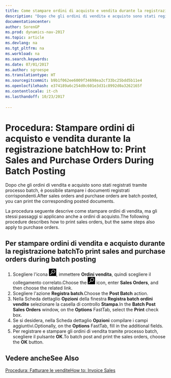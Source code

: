 ```yaml
---
title: Come stampare ordini di acquisto e vendita durante la registrazione batch
description: "Dopo che gli ordini di vendita e acquisto sono stati registrati tramite processo batch, è possibile stampare i documenti registrati corrispondenti."
documentationcenter: 
author: SorenGP
ms.prod: dynamics-nav-2017
ms.topic: article
ms.devlang: na
ms.tgt_pltfrm: na
ms.workload: na
ms.search.keywords: 
ms.date: 07/01/2017
ms.author: sgroespe
ms.translationtype: HT
ms.sourcegitcommit: b9b1f062ee6009f34698ea2cf33bc25bdd5b11e4
ms.openlocfilehash: e374189a6c254d0c601e3d31c8992d0a3262165f
ms.contentlocale: it-ch
ms.lasthandoff: 10/23/2017

---
```

# <a name="how-to-print-sales-and-purchase-orders-during-batch-posting"></a><span data-ttu-id="414da-103">Procedura: Stampare ordini di acquisto e vendita durante la registrazione batch</span><span class="sxs-lookup"><span data-stu-id="414da-103">How to: Print Sales and Purchase Orders During Batch Posting</span></span>
<span data-ttu-id="414da-104">Dopo che gli ordini di vendita e acquisto sono stati registrati tramite processo batch, è possibile stampare i documenti registrati corrispondenti.</span><span class="sxs-lookup"><span data-stu-id="414da-104">After sales orders and purchase orders are batch posted, you can print the corresponding posted documents.</span></span>  

<span data-ttu-id="414da-105">La procedura seguente descrive come stampare ordini di vendita, ma gli stessi passaggi si applicano anche a ordini di acquisto.</span><span class="sxs-lookup"><span data-stu-id="414da-105">The following procedure describes how to print sales orders, but the same steps also apply to purchase orders.</span></span>  

## <a name="to-print-sales-and-purchase-orders-during-batch-posting"></a><span data-ttu-id="414da-106">Per stampare ordini di vendita e acquisto durante la registrazione batch</span><span class="sxs-lookup"><span data-stu-id="414da-106">To print sales and purchase orders during batch posting</span></span>  

1.  <span data-ttu-id="414da-107">Scegliere l'icona ![Cerca pagina o report](../../media/ui-search/search_small.png "icona Cerca pagina o report"), immettere **Ordini vendita**, quindi scegliere il collegamento correlato.</span><span class="sxs-lookup"><span data-stu-id="414da-107">Choose the ![Search for Page or Report](../../media/ui-search/search_small.png "Search for Page or Report icon") icon, enter **Sales Orders**, and then choose the related link.</span></span>  
2.  <span data-ttu-id="414da-108">Scegliere l'azione **Registra batch**.</span><span class="sxs-lookup"><span data-stu-id="414da-108">Choose the **Post Batch** action.</span></span>  
3.  <span data-ttu-id="414da-109">Nella Scheda dettaglio **Opzioni** della finestra **Registra batch ordini vendite** selezionare la casella di controllo **Stampa**.</span><span class="sxs-lookup"><span data-stu-id="414da-109">In the **Batch Post Sales Orders** window, on the **Options** FastTab, select the **Print** check box.</span></span>  
4.  <span data-ttu-id="414da-110">Se si desidera, nella Scheda dettaglio **Opzioni** compilare i campi aggiuntivi.</span><span class="sxs-lookup"><span data-stu-id="414da-110">Optionally, on the **Options** FastTab, fill in the additional fields.</span></span>  
5.  <span data-ttu-id="414da-111">Per registrare e stampare gli ordini di vendita tramite processo batch, scegliere il pulsante **OK**.</span><span class="sxs-lookup"><span data-stu-id="414da-111">To batch post and print the sales orders, choose the **OK** button.</span></span>  

## <a name="see-also"></a><span data-ttu-id="414da-112">Vedere anche</span><span class="sxs-lookup"><span data-stu-id="414da-112">See Also</span></span>  
[<span data-ttu-id="414da-113">Procedura: Fatturare le vendite</span><span class="sxs-lookup"><span data-stu-id="414da-113">How to: Invoice Sales</span></span>](../../sales-how-invoice-sales.md)

